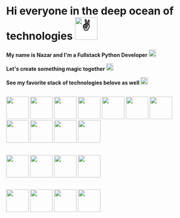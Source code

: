  

# Hi everyone in the deep ocean of technologies<picture> <source srcset="https://fonts.gstatic.com/s/e/notoemoji/latest/270c_fe0f/512.webp" type="image/webp">  <img src="https://fonts.gstatic.com/s/e/notoemoji/latest/270c_fe0f/512.gif" alt="✌" width="60" height="60"> </picture>

 **My name is Nazar and I'm a Fullstack Python Developer <picture> <source srcset="https://fonts.gstatic.com/s/e/notoemoji/latest/1f40d/512.webp" type="image/webp"> <img src="https://fonts.gstatic.com/s/e/notoemoji/latest/1f40d/512.gif" alt="🐍" width="20" height="20"> </picture>**

**Let's create something magic together <picture> <source srcset="https://fonts.gstatic.com/s/e/notoemoji/latest/1f52e/512.webp" type="image/webp"> <img src="https://fonts.gstatic.com/s/e/notoemoji/latest/1f52e/512.gif" alt="🔮" width="20" height="20"> </picture>** 

**See my favorite stack of technologies belove as well <picture> <source srcset="https://fonts.gstatic.com/s/e/notoemoji/latest/1f393/512.webp" type="image/webp"> <img src="https://fonts.gstatic.com/s/e/notoemoji/latest/1f393/512.gif" alt="🎓" width="20" height="20"> </picture>**

##

<img src="https://cdn.jsdelivr.net/gh/devicons/devicon@latest/icons/python/python-original-wordmark.svg" style="width:60px" /> <img src="https://cdn.jsdelivr.net/gh/devicons/devicon@latest/icons/django/django-plain.svg" style="width:60px" /> <img src="https://cdn.jsdelivr.net/gh/devicons/devicon@latest/icons/html5/html5-original-wordmark.svg" style="width:60px"/> <img src="https://cdn.jsdelivr.net/gh/devicons/devicon@latest/icons/css3/css3-original-wordmark.svg" style="width:60px" /> <img src="https://cdn.jsdelivr.net/gh/devicons/devicon@latest/icons/sass/sass-original.svg" style="width:60px" /> <img src="https://cdn.jsdelivr.net/gh/devicons/devicon@latest/icons/bootstrap/bootstrap-original-wordmark.svg" style="width:60px"/> <img src="https://cdn.jsdelivr.net/gh/devicons/devicon@latest/icons/foundation/foundation-original.svg" style="width:60px"/> <img src="https://cdn.jsdelivr.net/gh/devicons/devicon@latest/icons/javascript/javascript-original.svg" style="width:60px"/>
<img src="https://cdn.jsdelivr.net/gh/devicons/devicon@latest/icons/nodejs/nodejs-original-wordmark.svg" style="width:60px"/> <img src="https://cdn.jsdelivr.net/gh/devicons/devicon@latest/icons/pypi/pypi-original-wordmark.svg" style="width:60px" />
<img src="https://cdn.jsdelivr.net/gh/devicons/devicon@latest/icons/npm/npm-original-wordmark.svg" style="width:60px"/>                     
##
<img src="https://cdn.jsdelivr.net/gh/devicons/devicon@latest/icons/heroku/heroku-original-wordmark.svg" style="width:60px"/> <img src="https://cdn.jsdelivr.net/gh/devicons/devicon@latest/icons/amazonwebservices/amazonwebservices-original-wordmark.svg" style="width:60px" /> <img src="https://cdn.jsdelivr.net/gh/devicons/devicon@latest/icons/postgresql/postgresql-original-wordmark.svg" style="width:60px"/> <img src="https://cdn.jsdelivr.net/gh/devicons/devicon@latest/icons/sqlite/sqlite-original.svg" style="width:60px"/>
##
<img src="https://cdn.jsdelivr.net/gh/devicons/devicon@latest/icons/git/git-original-wordmark.svg" style="width:60px" /> <img src="https://cdn.jsdelivr.net/gh/devicons/devicon@latest/icons/github/github-original.svg" style="width:60px"/>
<img src="https://cdn.jsdelivr.net/gh/devicons/devicon@latest/icons/pytest/pytest-original.svg" style="width:60px"/> <img src="https://cdn.jsdelivr.net/gh/devicons/devicon@latest/icons/postman/postman-original.svg" style="width:60px"/>
          
                   
          
          
          
          
          
          
                   
          

<!--
**Nazar-Pichak/Nazar-Pichak** is a ✨ _special_ ✨ repository because its `README.md` (this file) appears on your GitHub profile.

Here are some ideas to get you started:

- 🔭 I’m currently working on ...
- 🌱 I’m currently learning ...
- 👯 I’m looking to collaborate on ...
- 🤔 I’m looking for help with ...
- 💬 Ask me about ...
- 📫 How to reach me: ...
- 😄 Pronouns: ...
- ⚡ Fun fact: ...
-->
